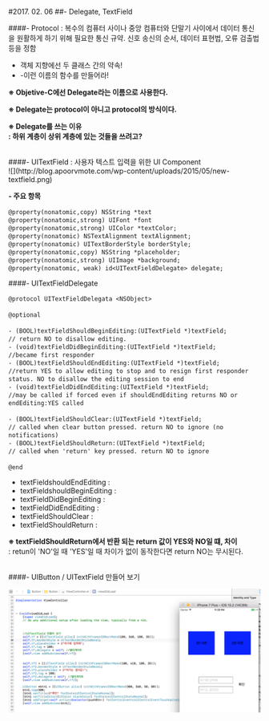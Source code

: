 #2017. 02. 06
##- Delegate, TextField

####- Protocol
: 복수의 컴퓨터 사이나 중앙 컴퓨터와 단말기 사이에서 데이터 통신을 원활하게 하기 위해 필요한 통신 규약. 신호 송신의 순서, 데이터 표현법, 오류 검출법 등을 정함

- 객체 지향에선 두 클래스 간의 약속!
- -이런 이름의 함수를 만들어라!

**※ Objetive-C에선 Delegate라는 이름으로 사용한다.**

**※ Delegate는 protocol이 아니고 protocol의 방식이다.**

**※ Delegate를 쓰는 이유<br>: 하위 계층이 상위 계층에 있는 것들을 쓰려고?**

<br>
####- UITextField
: 사용자 텍스트 입력을 위한 UI Component

<br>
![](http://blog.apoorvmote.com/wp-content/uploads/2015/05/new-textfield.png)

**- 주요 항목**

	@property(nonatomic,copy) NSString *text
	@property(nonatomic,strong) UIFont *font
	@property(nonatomic,strong) UIColor *textColor;
	@property(nonatomic) NSTextAlignment textAlignment;
	@property(nonatomic) UITextBorderStyle borderStyle;
	@property(nonatomic,copy) NSString *placeholder;
	@property(nonatomic,strong) UIImage *background;
	@property(nonatomic, weak) id<UITextFieldDelegate> delegate;
	
####- UITextFieldDelegate

	@protocol UITextFieldDelegata <NSObject>
	
	@optional
	
	- (BOOL)textFieldShouldBeginEditing:(UITextField *)textField;
	// return NO to disallow editing.
	- (void)textFieldDidBeginEditing:(UITextField *)textField;
	//became first responder
	- (BOOL)textFieldShouldEndEditing:(UITextField *)textField;
	//return YES to allow editing to stop and to resign first responder status. NO to disallow the editing session to end
	- (void)textFieldDidEndEditing:(UITextField *)textField;
	//may be called if forced even if shouldEndEditing returns NO or endEditing:YES called
	
	- (BOOL)textFieldShouldClear:(UITextField *)textField;
	// called when clear button pressed. return NO to ignore (no notifications)
	- (BOOL)textFieldShouldReturn:(UITextField *)textField;
	// called when 'return' key pressed. return NO to ignore
	
	@end
	
	
	
- textFieldshouldEndEditing : 	
- textFieldshouldBeginEditing : 
- textFieldDidBeginEditing : 
- textFieldDidEndEditing :
- textFieldShouldClear : 
- textFieldShouldReturn :

**※ textFieldShouldReturn에서 반환 되는 return 값이 YES와 NO일 떄, 차이**<br>
: retun이 'NO'일 때 'YES'일 때 차이가 없이 동작한다면 return NO는 무시된다.

<br>
####- UIButton / UITextField 만들어 보기

![](https://github.com/BaekJinCho/iOS.school/blob/master/Study/Image/button.png?raw=true)